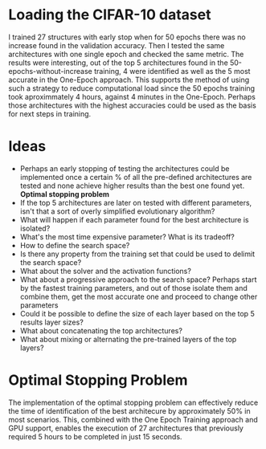 # Loading the CIFAR-10 dataset
I trained 27 structures with early stop when for 50 epochs there was no increase found in the validation accuracy. Then I tested the same architectures with one single epoch and checked the same metric. 
    The results were interesting, out of the top 5 architectures found in the 50-epochs-without-increase training, 4 were identified as well as the 5 most accurate in the One-Epoch approach. This supports the method of using such a strategy to reduce computational load since the 50 epochs training took aproximmately 4 hours, against 4 minutes in the One-Epoch.
Perhaps those architectures with the highest accuracies could be used as the basis for next steps in training. 

# Ideas
- Perhaps an early stopping of testing the architectures could be implemented once a certain % of all the pre-defined architectures are tested and none achieve higher results than the best one found yet. **Optimal stopping problem**
- If the top 5 architectures are later on tested with different parameters, isn't that a sort of overly simplified evolutionary algorithm?
- What will happen if each parameter found for the best architecture is isolated? 
- What's the most time expensive parameter? What is its tradeoff? 
- How to define the search space? 
- Is there any property from the training set that could be used to delimit the search space?
- What about the solver and the activation functions?
- What about a progressive approach to the search space? Perhaps start by the fastest training parameters, and out of those isolate them and combine them, get the most accurate one and proceed to change other parameters
- Could it be possible to define the size of each layer based on the top 5 results layer sizes?
- What about concatenating the top architectures?
- What about mixing or alternating the pre-trained layers of the top layers?



# Optimal Stopping Problem
The implementation of the optimal stopping problem can effectively reduce the time of identification of the best architecure by approximately 50% in most scenarios. This, combined with the One Epoch Training approach and GPU support, enables the execution of 27 architectures that previously required 5 hours to be completed in just 15 seconds.


